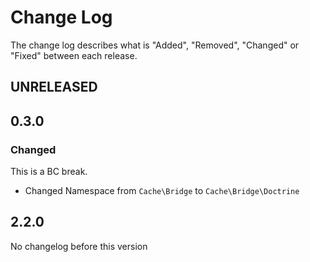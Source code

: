 # Change Log

The change log describes what is "Added", "Removed", "Changed" or "Fixed" between each release.

## UNRELEASED

## 0.3.0

### Changed

This is a BC break.

* Changed Namespace from `Cache\Bridge` to `Cache\Bridge\Doctrine`

## 2.2.0

No changelog before this version
